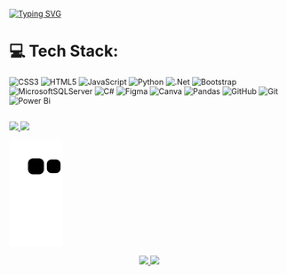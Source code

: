 [![Typing SVG](https://readme-typing-svg.herokuapp.com/?color=ff6961&size=35&center=true&vCenter=true&width=1000&lines=Hello,+my+name+is+Jardel!;I'm+21+years+old;I'm+from+Brazil,+BA;Be+Welcome!+:%29)](https://git.io/typing-svg)

# 💻 Tech Stack:
![CSS3](https://img.shields.io/badge/css3-%231572B6.svg?style=for-the-badge&logo=css3&logoColor=white) ![HTML5](https://img.shields.io/badge/html5-%23E34F26.svg?style=for-the-badge&logo=html5&logoColor=white) ![JavaScript](https://img.shields.io/badge/javascript-%23323330.svg?style=for-the-badge&logo=javascript&logoColor=%23F7DF1E) ![Python](https://img.shields.io/badge/python-3670A0?style=for-the-badge&logo=python&logoColor=ffdd54) ![.Net](https://img.shields.io/badge/.NET-5C2D91?style=for-the-badge&logo=.net&logoColor=white) ![Bootstrap](https://img.shields.io/badge/bootstrap-%238511FA.svg?style=for-the-badge&logo=bootstrap&logoColor=white) ![MicrosoftSQLServer](https://img.shields.io/badge/Microsoft%20SQL%20Server-CC2927?style=for-the-badge&logo=microsoft%20sql%20server&logoColor=white) ![C#](https://img.shields.io/badge/c%23-%23239120.svg?style=for-the-badge&logo=csharp&logoColor=white) ![Figma](https://img.shields.io/badge/figma-%23F24E1E.svg?style=for-the-badge&logo=figma&logoColor=white) ![Canva](https://img.shields.io/badge/Canva-%2300C4CC.svg?style=for-the-badge&logo=Canva&logoColor=white) ![Pandas](https://img.shields.io/badge/pandas-%23150458.svg?style=for-the-badge&logo=pandas&logoColor=white) ![GitHub](https://img.shields.io/badge/github-%23121011.svg?style=for-the-badge&logo=github&logoColor=white) ![Git](https://img.shields.io/badge/git-%23F05033.svg?style=for-the-badge&logo=git&logoColor=white) ![Power Bi](https://img.shields.io/badge/power_bi-F2C811?style=for-the-badge&logo=powerbi&logoColor=black)
  
  ##
 
<div> 
    <a href="mailto:contato.jardelsouza@gmail.com" target="_blank"><img src="https://img.shields.io/badge/Gmail-D14836?style=for-the-badge&logo=gmail&logoColor=white" target="_blank"
  </a>
    <a href="https://www.linkedin.com/in/jardel-souza-alves/" target="_blank"><img src="https://img.shields.io/badge/linkedin-6495ED?style=for-the-badge&logo=linkedin&logoColor=white" target="_blank"
  </a>
      
  ![Snake animation](https://github.com/delsouza/delsouza/blob/output/github-contribution-grid-snake.svg)
      
</div>

<p align="center">
  <img src="https://github-profile-trophy.vercel.app/?username=delsouza&theme=dracula&row=2&no-bg=true&column=3&margin-w=15&margin-h=15" />
  <img height="220em" src="https://github-readme-stats.vercel.app/api/top-langs/?username=delsouza&layout=compact&langs_count=16&theme=tokyonight"/>
</p>
